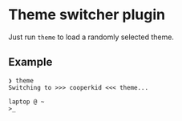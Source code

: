# Theme switcher plugin

Just run `theme` to load a randomly selected theme.

## Example

```
❯ theme
Switching to >>> cooperkid <<< theme...

laptop @ ~   
>_ 
```
